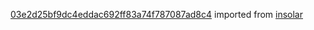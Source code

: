 [03e2d25bf9dc4eddac692ff83a74f787087ad8c4](https://github.com/insolar/insolar/commit/03e2d25bf9dc4eddac692ff83a74f787087ad8c4) imported from [insolar](https://github.com/insolar/insolar)
